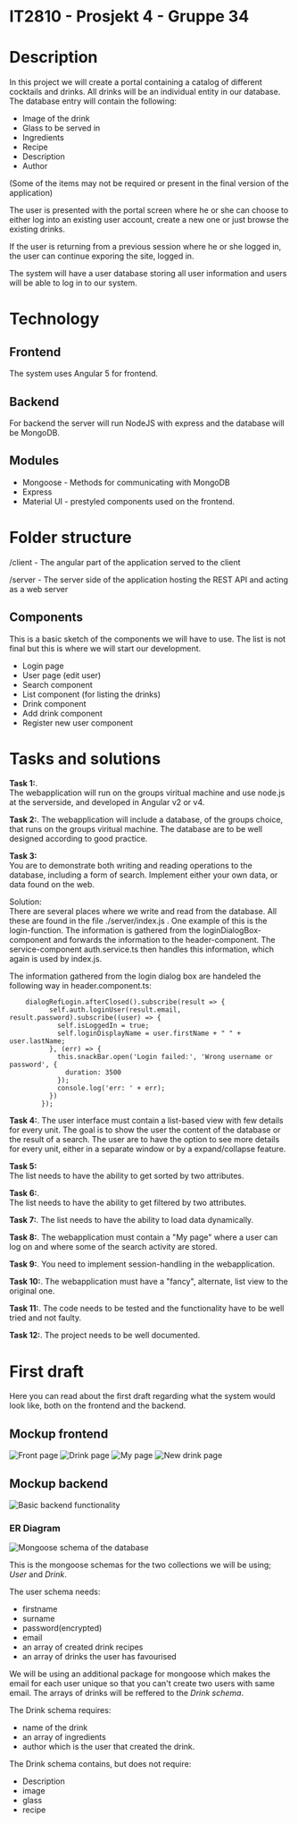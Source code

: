 # IT2810 - Prosjekt 4 - Gruppe 34

# Description

In this project we will create a portal containing a catalog of different cocktails and drinks. All drinks will be an individual entity in our database. The database entry will contain the following:
* Image of the drink
* Glass to be served in
* Ingredients
* Recipe
* Description
* Author

(Some of the items may not be required or present in the final version of the application)

The user is presented with the portal screen where he or she can choose to either log into an existing user account, create a new one or just browse the existing drinks.

If the user is returning from a previous session where he or she logged in, the user can continue exporing the site, logged in.

The system will have a user database storing all user information and users will be able to log in to our system. 

# Technology

## Frontend
The system uses Angular 5 for frontend.

## Backend
For backend the server will run NodeJS with express and the database will be MongoDB.

## Modules
* Mongoose - Methods for communicating with MongoDB
* Express
* Material UI - prestyled components used on the frontend.

# Folder structure

/client - The angular part of the application served to the client

/server - The server side of the application hosting the REST API and acting as a web server

## Components

This is a basic sketch of the components we will have to use. The list is not final but this is where we will start our development.

- Login page
- User page (edit user)
- Search component
- List component (for listing the drinks)
- Drink component
- Add drink component
- Register new user component

# Tasks and solutions

**Task 1:**.  
The webapplication will run on the groups viritual machine and use node.js at the serverside, and developed in Angular v2 or v4. 

**Task 2:**. 
The webapplication will include a database, of the groups choice, that runs on the groups viritual machine. The database are to be well designed according to good practice. 

**Task 3:**   
You are to demonstrate both writing and reading operations to the database, including a form of search. Implement either your own data, or data found on the web.

Solution:  
There are several places where we write and read from the database. All these are found in the file ./server/index.js .
One example of this is the login-function. The information is gathered from the loginDialogBox-component and forwards the       information to the header-component. The service-component auth.service.ts then handles this information, which again is used by index.js. 

The information gathered from the login dialog box are handeled the following way in header.component.ts:
```
    dialogRefLogin.afterClosed().subscribe(result => {
          self.auth.loginUser(result.email, result.password).subscribe((user) => {
            self.isLoggedIn = true;
            self.loginDisplayName = user.firstName + " " + user.lastName;
          }, (err) => {
            this.snackBar.open('Login failed:', 'Wrong username or password', {
              duration: 3500
            });
            console.log('err: ' + err);
          })
        });
```


**Task 4:**. 
The user interface must contain a list-based view with few details for every unit. The goal is to show the user the content of the database or the result of a search. The user are to have the option to see more details for every unit, either in a separate window or by a expand/collapse feature.

**Task 5:**  
The list needs to have the ability to get sorted by two attributes. 

**Task 6:**.  
The list needs to have the ability to get filtered by two attributes. 

**Task 7:**. 
The list needs to have the ability to load data dynamically.

**Task 8:**. 
The webapplication must contain a "My page" where a user can log on and where some of the search activity are stored. 

**Task 9:**. 
You need to implement session-handling in the webapplication.

**Task 10:**. 
The webapplication must have a "fancy", alternate, list view to the original one.

**Task 11:**. 
The code needs to be tested and the functionality have to be well tried and not faulty.

**Task 12:**. 
The project needs to be well documented. 

# First draft
Here you can read about the first draft regarding what the system would look like, both on the frontend and the backend. 

## Mockup frontend
![Front page](/README-Images/Mock1.png)
![Drink page](/README-Images/Mock2.png)
![My page](/README-Images/Mock3.png)
![New drink page](/README-Images/Mock4.png)


## Mockup backend
![Basic backend functionality](/README-Images/backendMockup.png)

### ER Diagram
![Mongoose schema of the database](/README-Images/databaseER.png)

This is the mongoose schemas for the two collections we will be using; _User_ and _Drink_.

The user schema needs:
* firstname
* surname
* password(encrypted)
* email
* an array of created drink recipes 
* an array of drinks the user has favourised

We will be using an additional package for mongoose which makes the email for each user unique so that you can't create two users with same email. 
The arrays of drinks will be reffered to the _Drink schema_.

The Drink schema requires:
* name of the drink
* an array of ingredients
* author which is the user that created the drink.

The Drink schema contains, but does not require:
* Description
* image
* glass
* recipe


